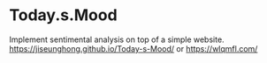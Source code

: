# Today.s.Mood
Implement sentimental analysis on top of a simple website.
https://jiseunghong.github.io/Today-s-Mood/ or 
https://wlqmfl.com/